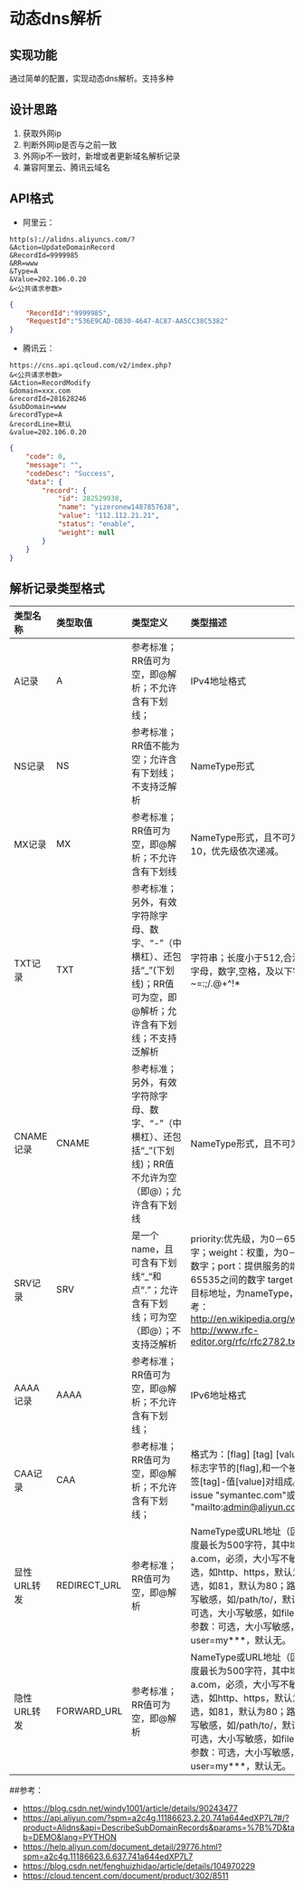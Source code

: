 # 动态dns解析

## 实现功能
通过简单的配置，实现动态dns解析。支持多种

## 设计思路
1. 获取外网ip
2. 判断外网ip是否与之前一致
3. 外网ip不一致时，新增或者更新域名解析记录
4. 兼容阿里云、腾讯云域名

## API格式
* 阿里云：
```
http(s)://alidns.aliyuncs.com/?
&Action=UpdateDomainRecord
&RecordId=9999985
&RR=www
&Type=A
&Value=202.106.0.20
&<公共请求参数>
```
```json
{
	"RecordId":"9999985",
	"RequestId":"536E9CAD-DB30-4647-AC87-AA5CC38C5382"
}
```

* 腾讯云：
```
https://cns.api.qcloud.com/v2/index.php?
&<公共请求参数>
&Action=RecordModify
&domain=xxx.com
&recordId=281628246
&subDomain=www
&recordType=A
&recordLine=默认
&value=202.106.0.20
```
```json
{
    "code": 0,
    "message": "",
    "codeDesc": "Success",
    "data": {
        "record": {
            "id": 282529938,
            "name": "yizeronew1487857638",
            "value": "112.112.21.21",
            "status": "enable",
            "weight": null
        }
    }
}
```

## 解析记录类型格式


| 类型名称     | 类型取值       | 类型定义                                                     | 类型描述                                                     |
| :--------  | :----------- | :----------------------------------------------------------- | :----------------------------------------------------------- |
| A记录       | A            | 参考标准；RR值可为空，即@解析；不允许含有下划线；            | IPv4地址格式                                                 |
| NS记录      | NS           | 参考标准；RR值不能为空；允许含有下划线；不支持泛解析         | NameType形式                                                 |
| MX记录      | MX           | 参考标准；RR值可为空，即@解析；不允许含有下划线              | NameType形式，且不可为IP地址。1-10，优先级依次递减。         |
| TXT记录     | TXT          | 参考标准；另外，有效字符除字母、数字、“-”（中横杠）、还包括“_”(下划线)；RR值可为空，即@解析；允许含有下划线；不支持泛解析 | 字符串；长度小于512,合法字符：大小写字母，数字,空格，及以下字符：-~=:;/.@+^!* |
| CNAME记录   | CNAME        | 参考标准；另外，有效字符除字母、数字、“-”（中横杠）、还包括“_”(下划线)；RR值不允许为空（即@）；允许含有下划线 | NameType形式，且不可为IP                                     |
| SRV记录     | SRV          | 是一个name，且可含有下划线“_“和点“.”；允许含有下划线；可为空（即@）；不支持泛解析 | priority:优先级，为0－65535之间的数字；weight：权重，为0－65535之间的数字；port：提供服务的端口号，为0－65535之间的数字 target：为提供服务的目标地址，为nameType，且存在。参考：http://en.wikipedia.org/wiki/SRV_record http://www.rfc-editor.org/rfc/rfc2782.txt |
| AAAA记录    | AAAA         | 参考标准；RR值可为空，即@解析；不允许含有下划线；            | IPv6地址格式                                                 |
| CAA记录     | CAA          | 参考标准；RR值可为空，即@解析；不允许含有下划线；            | 格式为：[flag] [tag] [value]，是由一个标志字节的[flag],和一个被称为属性的标签[tag]-值[value]对组成。例如：@ 0 issue "symantec.com"或@ 0 iodef "mailto:admin@aliyun.com" |
| 显性URL转发 | REDIRECT_URL | 参考标准；RR值可为空，即@解析                                | NameType或URL地址（区分大小写），长度最长为500字符，其中域名，如a.com，必须，大小写不敏感；协议：可选，如http、https，默认为http端口：可选，如81，默认为80；路径：可选，大小写敏感，如/path/to/，默认为/；文件名：可选，大小写敏感，如file.php，默认无；参数：可选，大小写敏感，如?user=my***，默认无。 |
| 隐性URL转发 | FORWARD_URL  | 参考标准；RR值可为空，即@解析                                | NameType或URL地址（区分大小写），长度最长为500字符，其中域名，如a.com，必须，大小写不敏感；协议：可选，如http、https，默认为http端口：可选，如81，默认为80；路径：可选，大小写敏感，如/path/to/，默认为/；文件名：可选，大小写敏感，如file.php，默认无；参数：可选，大小写敏感，如?user=my***，默认无。 |

##参考：
* https://blog.csdn.net/windy1001/article/details/90243477
* https://api.aliyun.com/?spm=a2c4g.11186623.2.20.741a644edXP7L7#/?product=Alidns&api=DescribeSubDomainRecords&params=%7B%7D&tab=DEMO&lang=PYTHON
* https://help.aliyun.com/document_detail/29776.html?spm=a2c4g.11186623.6.637.741a644edXP7L7
* https://blog.csdn.net/fenghuizhidao/article/details/104970229
* https://cloud.tencent.com/document/product/302/8511